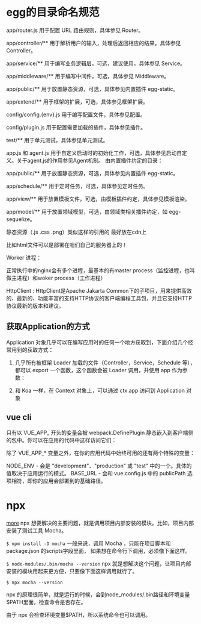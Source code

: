 # egg的目录命名规范

app/router.js 用于配置 URL 路由规则，具体参见 Router。

app/controller/** 用于解析用户的输入，处理后返回相应的结果，具体参见 Controller。

app/service/** 用于编写业务逻辑层，可选，建议使用，具体参见 Service。

app/middleware/** 用于编写中间件，可选，具体参见 Middleware。

app/public/** 用于放置静态资源，可选，具体参见内置插件 egg-static。

app/extend/** 用于框架的扩展，可选，具体参见框架扩展。

config/config.{env}.js 用于编写配置文件，具体参见配置。

config/plugin.js 用于配置需要加载的插件，具体参见插件。


test/** 用于单元测试，具体参见单元测试。


app.js 和 agent.js 用于自定义启动时的初始化工作，可选，具体参见启动自定义。关于agent.js的作用参见Agent机制。
由内置插件约定的目录：

app/public/** 用于放置静态资源，可选，具体参见内置插件 egg-static。


app/schedule/** 用于定时任务，可选，具体参见定时任务。


app/view/** 用于放置模板文件，可选，由模板插件约定，具体参见模板渲染。


app/model/** 用于放置领域模型，可选，由领域类相关插件约定，如 egg-sequelize。



静态资源（.js .css .png）类似这样的引用的 最好放在cdn上

比如html文件可以是部署在咱们自己的服务器上的！



Worker 进程：

正常执行中的nginx会有多个进程，最基本的有master process（监控进程，也叫做主进程）和woker process（工作进程）


HttpClient :
HttpClient是Apache Jakarta Common下的子项目，用来提供高效的、最新的、功能丰富的支持HTTP协议的客户端编程工具包，并且它支持HTTP协议最新的版本和建议。


## 获取Application的方式

Application 对象几乎可以在编写应用时的任何一个地方获取到，下面介绍几个经常用到的获取方式：

1. 几乎所有被框架 Loader 加载的文件（Controller，Service，Schedule 等），都可以 export 一个函数，这个函数会被 Loader 调用，并使用 app 作为参数：

2. 和 Koa 一样，在 Context 对象上，可以通过 ctx.app 访问到 Application 对象


## vue cli

只有以 VUE_APP_ 开头的变量会被 webpack.DefinePlugin 静态嵌入到客户端侧的包中。你可以在应用的代码中这样访问它们：

除了 VUE_APP_* 变量之外，在你的应用代码中始终可用的还有两个特殊的变量：

NODE_ENV - 会是 "development"、"production" 或 "test" 中的一个。具体的值取决于应用运行的模式。
BASE_URL - 会和 vue.config.js 中的 publicPath 选项相符，即你的应用会部署到的基础路径。



# npx
[more](http://www.ruanyifeng.com/blog/2019/02/npx.html)
npx 想要解决的主要问题，就是调用项目内部安装的模块。比如，项目内部安装了测试工具 Mocha。


`$ npm install -D mocha`
一般来说，调用 Mocha ，只能在项目脚本和 package.json 的scripts字段里面， 如果想在命令行下调用，必须像下面这样。

`$ node-modules/.bin/mocha --version`
npx 就是想解决这个问题，让项目内部安装的模块用起来更方便，只要像下面这样调用就行了。


`$ npx mocha --version`

npx 的原理很简单，就是运行的时候，会到node_modules/.bin路径和环境变量$PATH里面，检查命令是否存在。

由于 npx 会检查环境变量$PATH，所以系统命令也可以调用。